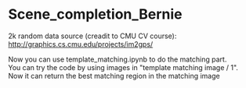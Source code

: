 # Scene_completion_Bernie
2k random data source (creadit to CMU CV course): 
http://graphics.cs.cmu.edu/projects/im2gps/


Now you can use template_matching.ipynb to do the matching part.   
You can try the code by using images in "template matching image / 1".  
Now it can return the best matching region in the matching image   
